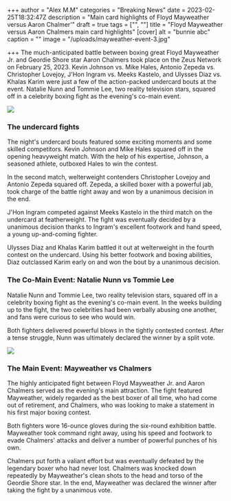 +++
author = "Alex M.M"
categories = "Breaking News"
date = 2023-02-25T18:32:47Z
description = "Main card highlights of Floyd Mayweather versus Aaron Chalmer'"
draft = true
tags = ["", ""]
title = "Floyd Mayweather versus Aaron Chalmers main card highlights"
[cover]
alt = "bunnie abc"
caption = ""
image = "/uploads/mayweather-event-3.jpg"

+++
The much-anticipated battle between boxing great Floyd Mayweather Jr. and Geordie Shore star Aaron Chalmers took place on the Zeus Network on February 25, 2023. Kevin Johnson vs. Mike Hales, Antonio Zepeda vs. Christopher Lovejoy, J'Hon Ingram vs. Meeks Kastelo, and Ulysses Diaz vs. Khalas Karim were just a few of the action-packed undercard bouts at the event. Natalie Nunn and Tommie Lee, two reality television stars, squared off in a celebrity boxing fight as the evening's co-main event.

![](/uploads/mayweather-event-1.jpg)

### The undercard fights

The night's undercard bouts featured some exciting moments and some skilled competitors. Kevin Johnson and Mike Hales squared off in the opening heavyweight match. With the help of his expertise, Johnson, a seasoned athlete, outboxed Hales to win the contest.

In the second match, welterweight contenders Christopher Lovejoy and Antonio Zepeda squared off. Zepeda, a skilled boxer with a powerful jab, took charge of the battle right away and won by a unanimous decision in the end.

J'Hon Ingram competed against Meeks Kastelo in the third match on the undercard at featherweight. The fight was eventually decided by a unanimous decision thanks to Ingram's excellent footwork and hand speed, a young up-and-coming fighter.

Ulysses Diaz and Khalas Karim battled it out at welterweight in the fourth contest on the undercard. Using his better footwork and boxing abilities, Diaz outclassed Karim early on and won the bout by a unanimous decision.

### The Co-Main Event: Natalie Nunn vs Tommie Lee

Natalie Nunn and Tommie Lee, two reality television stars, squared off in a celebrity boxing fight as the evening's co-main event. In the weeks building up to the fight, the two celebrities had been verbally abusing one another, and fans were curious to see who would win.

Both fighters delivered powerful blows in the tightly contested contest. After a tense struggle, Nunn was ultimately declared the winner by a split vote.

![](/uploads/mayweather-event-2.jpg)

### The Main Event: Mayweather vs Chalmers

The highly anticipated fight between Floyd Mayweather Jr. and Aaron Chalmers served as the evening's main attraction. The fight featured Mayweather, widely regarded as the best boxer of all time, who had come out of retirement, and Chalmers, who was looking to make a statement in his first major boxing contest.

Both fighters wore 16-ounce gloves during the six-round exhibition battle. Mayweather took command right away, using his speed and footwork to evade Chalmers' attacks and deliver a number of powerful punches of his own.

Chalmers put forth a valiant effort but was eventually defeated by the legendary boxer who had never lost. Chalmers was knocked down repeatedly by Mayweather's clean shots to the head and torso of the Geordie Shore star. In the end, Mayweather was declared the winner after taking the fight by a unanimous vote.